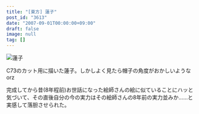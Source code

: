 ```yaml
---
title: "[東方] 蓮子"
post_id: "3613"
date: "2007-09-01T00:00:00+09:00"
draft: false
image: null
tag: []
---
```



![蓮子](/image/illustrations/mono/2004-2007/c73_renko_s.png)

C73のカット用に描いた蓮子。しかしよく見たら帽子の角度がおかしいようなorz

完成してから昔(8年程前)お世話になった絵師さんの絵に似ていることにハッと気づいて、その直後自分の今の実力はその絵師さんの8年前の実力並みか……と実感して落胆させられた。
